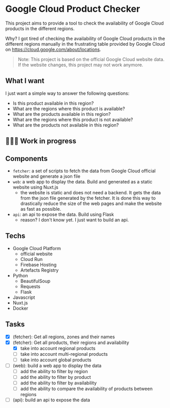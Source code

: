 # Google Cloud Product Checker

This project aims to provide a tool to check the availability of Google Cloud products in the different regions.

Why? I got tired of checking the availability of Google Cloud products in the different regions manually in the
frustrating table provided by Google Cloud on https://cloud.google.com/about/locations.

> Note: This project is based on the official Google Cloud website data. If the website changes, this project may not work anymore. 

## What I want

I just want a simple way to answer the following questions:

- Is this product available in this region?
- What are the regions where this product is available?
- What are the products available in this region?
- What are the regions where this product is not available?
- What are the products not available in this region?

## 🚧🚧🚧 Work in progress

## Components
- `fetcher`: a set of scripts to fetch the data from Google Cloud official website and generate a json file
- `web`: a web app to display the data. Build and generated as a static website using Nuxt.js
  - the website is static and does not need a backend. It gets the data from the json file generated by the fetcher. It is done this way to drastically reduce the size of the web pages and make the website as fast as possible.
- `api`: an api to expose the data. Build using Flask
    - reason? I don't know yet. I just want to build an api.

## Techs
- Google Cloud Platform
    - official website
    - Cloud Run
    - Firebase Hosting
    - Artefacts Registry
- Python
    - BeautifulSoup
    - Requests
    - Flask
- Javascript
- Nuxt.js
- Docker


## Tasks

- [x] (fetcher): Get all regions, zones and their names
- [x] (fetcher): Get all products, their regions and availability
  - [x] take into account regional products
  - [ ] take into account multi-regional products
  - [ ] take into account global products
- [ ] (web): build a web app to display the data
  - [ ] add the ability to filter by region
  - [ ] add the ability to filter by product
  - [ ] add the ability to filter by availability
  - [ ] add the ability to compare the availability of products between regions
- [ ] (api): build an api to expose the data
